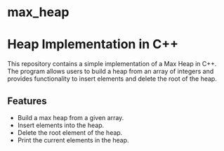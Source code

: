 # max_heap
# Heap Implementation in C++

This repository contains a simple implementation of a Max Heap in C++. The program allows users to build a heap from an array of integers and provides functionality to insert elements and delete the root of the heap.

## Features

- Build a max heap from a given array.
- Insert elements into the heap.
- Delete the root element of the heap.
- Print the current elements in the heap.
